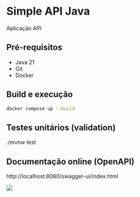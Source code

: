# Simple API Java

Aplicação API 

## Pré-requisitos

- Java 21
- Git
- Docker

## Build e execução

```sh
docker compose up --build
```

## Testes unitários (validation)

./mvnw test


## Documentação online (OpenAPI)

http://localhost:8080/swagger-ui/index.html

![](/assets/images/swagger.png)

